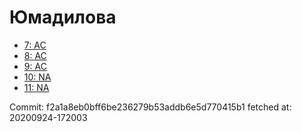# Юмадилова
- [7: AC](7.md)
- [8: AC](8.md)
- [9: AC](9.md)
- [10: NA](10.md)
- [11: NA](11.md)

Commit: f2a1a8eb0bff6be236279b53addb6e5d770415b1
 fetched at: 20200924-172003
